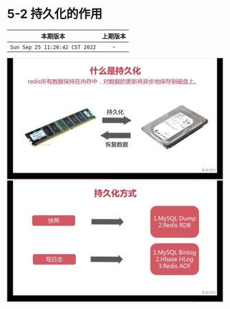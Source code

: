 # 5-2 持久化的作用

|本期版本|上期版本
|:---:|:---:
`Sun Sep 25 11:26:42 CST 2022` | -

<img src="./01.png" />

<img src="./02.png" />